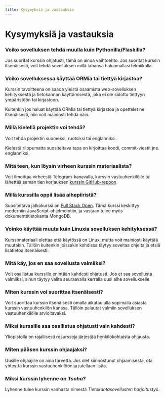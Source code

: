 ```yaml
---
title: Kysymyksiä ja vastauksia
---
```


# Kysymyksiä ja vastauksia

### Voiko sovelluksen tehdä muulla kuin Pythonilla/Flaskilla?

Jos suoritat kurssin ohjatusti, tämä on ainoa vaihtoehto. Jos suoritat kurssin itsenäisesti, voit tehdä sovelluksen millä tahansa haluamallasi tekniikalla.

### Voiko sovelluksessa käyttää ORMia tai tiettyä kirjastoa?

Kurssin tavoitteena on saada yleistä osaamista web-sovelluksen kehityksestä ja tietokannan käyttämisestä, joka ei ole sidottu tiettyyn ympäristöön tai kirjastoon.

Kuitenkin jos haluat käyttää ORMia tai tiettyä kirjastoa ja opettelet ne itsenäisesti, niin voit mainiosti tehdä näin.

### Millä kielellä projektin voi tehdä?

Voit tehdä projektin suomeksi, ruotsiksi tai englanniksi.

Kielestä riippumatta suositeltava tapa on kirjoittaa koodi, commit-viestit jne. englanniksi.

### Mitä teen, kun löysin virheen kurssin materiaalista?

Voit ilmoittaa virheestä Telegram-kanavalla, kurssin vastuuhenkilölle tai lähettää saman tien korjauksen [kurssin GitHub-repoon](https://github.com/hy-tsoha/materiaali/).

### Millä kurssilla oppii lisää aihepiiristä?

Suositeltava jatkokurssi on [Full Stack Open](https://fullstackopen.com/). Tämä kurssi keskittyy moderniin JavaScript-ohjelmointiin, ja vastaan tulee myös dokumenttitietokanta MongoDB.

### Voinko käyttää muuta kuin Linuxia sovelluksen kehityksessä?

Kurssimateriaali olettaa että käytössä on Linux, mutta voit mainiosti käyttää muutakin. Tällöin kuitenkin joissakin kohdissa täytyy soveltaa ohjeita ja etsiä lisätietoa itsenäisesti.

### Mitä käy, jos en saa sovellusta valmiiksi?

Voit osallistua kurssille enintään kahdesti ohjatusti. Jos et saa sovellusta valmiiksi, sinun täytyy valita seuraavalla kerralla uusi aihe sovellukselle.

### Miten kurssin voi suorittaa itsenäisesti?

Voit suorittaa kurssin itsenäisesti omalla aikataululla sopimalla asiasta kurssin vastuuhenkilön kanssa. Tällöin palautat valmiin sovelluksen vastuuhenkilölle arvioitavaksi.

### Miksi kurssille saa osallistua ohjatusti vain kahdesti?

Yliopistolla on rajallisesti resursseja järjestää henkilökohtaista ohjausta.

### Miten pääsen kurssin ohjaajaksi?

Uusille ohjaajille on aina tarvetta. Jos olet kiinnostunut ohjaamisesta, ota yhteyttä kurssin vastuuhenkilöön ja jutellaan lisää.

### Miksi kurssin lyhenne on _Tsoha_?

Lyhenne tulee kurssin vanhasta nimestä _Tietokantasovellusten harjoitustyö_.